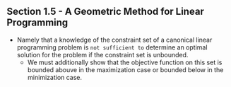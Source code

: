 ## Section 1.5 - A Geometric Method for Linear Programming
* Namely that a knowledge of the constraint set of a canonical linear programming problem is `not sufficient to` determine an optimal solution for the problem if the constraint set is unbounded.
  * We must additionally show that the objective function on this set is bounded abouve in the maximization case or bounded below in the minimization case.
  
